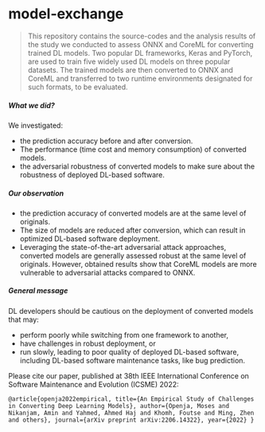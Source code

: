 # model-exchange
> This repository contains the source-codes and the analysis results of the study we conducted to assess ONNX and CoreML for converting trained DL models. Two popular DL frameworks, Keras and PyTorch, are used to train five widely used DL models on three popular datasets. The trained models are then converted to ONNX and CoreML and transferred to two runtime environments designated for such formats, to be evaluated.
##### What we did?
We investigated:
- the prediction accuracy before and after conversion.
- The performance (time cost and memory consumption) of converted models.  
- the adversarial robustness of converted models to make sure about the robustness of deployed DL-based software.


##### Our observation
- the prediction accuracy of converted models are at the same level of originals.
- The size of models are reduced after conversion, which can result in optimized DL-based software deployment.
- Leveraging the state-of-the-art adversarial attack approaches, converted models are generally assessed robust at the same level of originals. However, obtained results show that CoreML models are more vulnerable to adversarial attacks compared to ONNX.

##### General message
DL developers should be cautious on the deployment of converted models that may:
- perform poorly while switching from one framework to another,
- have challenges in robust deployment, or
- run slowly, leading to poor quality of deployed DL-based software, including DL-based software maintenance tasks, like bug prediction.

Please cite our paper, published at 38th IEEE International Conference on Software Maintenance and Evolution (ICSME) 2022:

`@article{openja2022empirical,
  title={An Empirical Study of Challenges in Converting Deep Learning Models},
  author={Openja, Moses and Nikanjam, Amin and Yahmed, Ahmed Haj and Khomh, Foutse and Ming, Zhen and others},
  journal={arXiv preprint arXiv:2206.14322},
  year={2022}
}`
